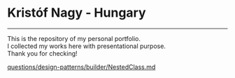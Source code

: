 # Kristóf Nagy - Hungary
---
This is the repository of my personal portfolio.  
I collected my works here with presentational purpose.  
Thank you for checking!  

[questions/design-patterns/builder/NestedClass.md](questions/design-patterns/builder/NestedClass.md)
